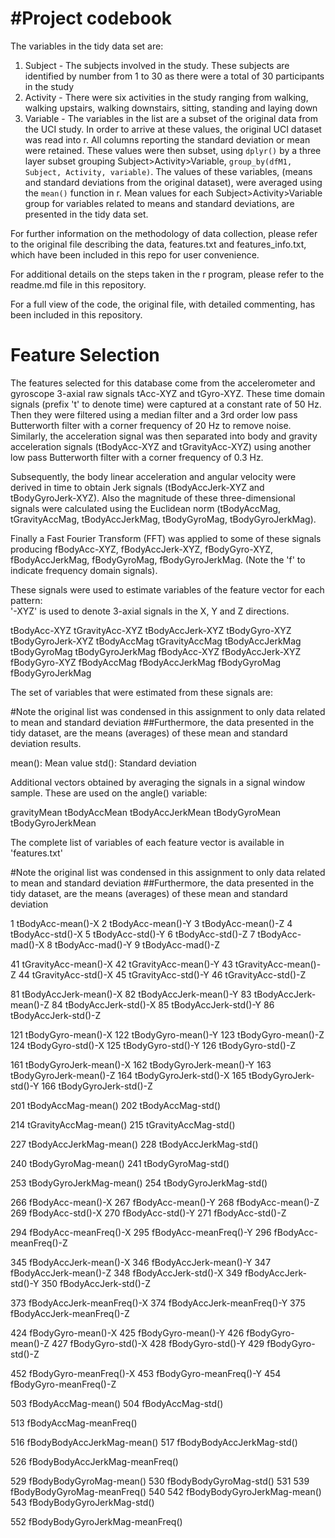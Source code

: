 #Project codebook
==================

The variables in the tidy data set are:

1. Subject - The subjects involved in the study. These subjects are identified by number from 1 to 30 as there were a total of 30 participants in the study
2. Activity - There were six activities in the study ranging from walking, walking upstairs, walking downstairs, sitting, standing and laying down
3. Variable - The variables in the list are a subset of the original data from the UCI study. In order to arrive at these values, the original UCI dataset was read into r. All columns reporting the standard deviation or mean were retained. These values were then subset, using `dplyr()` by a three layer subset grouping Subject>Activity>Variable, `group_by(dfM1, Subject, Activity, variable)`. The values of these variables, (means and standard deviations from the original dataset), were averaged using the `mean()` function in r. Mean values for each Subject>Activity>Variable group for variables related to means and standard deviations, are presented in the tidy data set.

For further information on the methodology of data collection, please refer to the original file describing the data, features.txt and features_info.txt, which have been included in this repo for user convenience. 

For additional details on the steps taken in the r program, please refer to the readme.md file in this repository.

For a full view of the code, the original file, with detailed commenting, has been included in this repository.


Feature Selection 
=================

The features selected for this database come from the accelerometer and gyroscope 3-axial raw signals tAcc-XYZ and tGyro-XYZ. These time domain signals (prefix 't' to denote time) were captured at a constant rate of 50 Hz. Then they were filtered using a median filter and a 3rd order low pass Butterworth filter with a corner frequency of 20 Hz to remove noise. Similarly, the acceleration signal was then separated into body and gravity acceleration signals (tBodyAcc-XYZ and tGravityAcc-XYZ) using another low pass Butterworth filter with a corner frequency of 0.3 Hz. 

Subsequently, the body linear acceleration and angular velocity were derived in time to obtain Jerk signals (tBodyAccJerk-XYZ and tBodyGyroJerk-XYZ). Also the magnitude of these three-dimensional signals were calculated using the Euclidean norm (tBodyAccMag, tGravityAccMag, tBodyAccJerkMag, tBodyGyroMag, tBodyGyroJerkMag). 

Finally a Fast Fourier Transform (FFT) was applied to some of these signals producing fBodyAcc-XYZ, fBodyAccJerk-XYZ, fBodyGyro-XYZ, fBodyAccJerkMag, fBodyGyroMag, fBodyGyroJerkMag. (Note the 'f' to indicate frequency domain signals). 

These signals were used to estimate variables of the feature vector for each pattern:  
'-XYZ' is used to denote 3-axial signals in the X, Y and Z directions.

tBodyAcc-XYZ
tGravityAcc-XYZ
tBodyAccJerk-XYZ
tBodyGyro-XYZ
tBodyGyroJerk-XYZ
tBodyAccMag
tGravityAccMag
tBodyAccJerkMag
tBodyGyroMag
tBodyGyroJerkMag
fBodyAcc-XYZ
fBodyAccJerk-XYZ
fBodyGyro-XYZ
fBodyAccMag
fBodyAccJerkMag
fBodyGyroMag
fBodyGyroJerkMag

The set of variables that were estimated from these signals are:

#Note the original list was condensed in this assignment to only data related to mean and standard deviation
##Furthermore, the data presented in the tidy dataset, are the means (averages) of these mean and standard deviation results.

mean(): Mean value
std(): Standard deviation


Additional vectors obtained by averaging the signals in a signal window sample. These are used on the angle() variable:

gravityMean
tBodyAccMean
tBodyAccJerkMean
tBodyGyroMean
tBodyGyroJerkMean

The complete list of variables of each feature vector is available in 'features.txt'

#Note the original list was condensed in this assignment to only data related to mean and standard deviation
##Furthermore, the data presented in the tidy dataset, are the means (averages) of these mean and standard deviation

1 tBodyAcc-mean()-X
2 tBodyAcc-mean()-Y
3 tBodyAcc-mean()-Z
4 tBodyAcc-std()-X
5 tBodyAcc-std()-Y
6 tBodyAcc-std()-Z
7 tBodyAcc-mad()-X
8 tBodyAcc-mad()-Y
9 tBodyAcc-mad()-Z

41 tGravityAcc-mean()-X
42 tGravityAcc-mean()-Y
43 tGravityAcc-mean()-Z
44 tGravityAcc-std()-X
45 tGravityAcc-std()-Y
46 tGravityAcc-std()-Z

81 tBodyAccJerk-mean()-X
82 tBodyAccJerk-mean()-Y
83 tBodyAccJerk-mean()-Z
84 tBodyAccJerk-std()-X
85 tBodyAccJerk-std()-Y
86 tBodyAccJerk-std()-Z

121 tBodyGyro-mean()-X
122 tBodyGyro-mean()-Y
123 tBodyGyro-mean()-Z
124 tBodyGyro-std()-X
125 tBodyGyro-std()-Y
126 tBodyGyro-std()-Z

161 tBodyGyroJerk-mean()-X
162 tBodyGyroJerk-mean()-Y
163 tBodyGyroJerk-mean()-Z
164 tBodyGyroJerk-std()-X
165 tBodyGyroJerk-std()-Y
166 tBodyGyroJerk-std()-Z

201 tBodyAccMag-mean()
202 tBodyAccMag-std()

214 tGravityAccMag-mean()
215 tGravityAccMag-std()

227 tBodyAccJerkMag-mean()
228 tBodyAccJerkMag-std()

240 tBodyGyroMag-mean()
241 tBodyGyroMag-std()

253 tBodyGyroJerkMag-mean()
254 tBodyGyroJerkMag-std()

266 fBodyAcc-mean()-X
267 fBodyAcc-mean()-Y
268 fBodyAcc-mean()-Z
269 fBodyAcc-std()-X
270 fBodyAcc-std()-Y
271 fBodyAcc-std()-Z

294 fBodyAcc-meanFreq()-X
295 fBodyAcc-meanFreq()-Y
296 fBodyAcc-meanFreq()-Z

345 fBodyAccJerk-mean()-X
346 fBodyAccJerk-mean()-Y
347 fBodyAccJerk-mean()-Z
348 fBodyAccJerk-std()-X
349 fBodyAccJerk-std()-Y
350 fBodyAccJerk-std()-Z

373 fBodyAccJerk-meanFreq()-X
374 fBodyAccJerk-meanFreq()-Y
375 fBodyAccJerk-meanFreq()-Z

424 fBodyGyro-mean()-X
425 fBodyGyro-mean()-Y
426 fBodyGyro-mean()-Z
427 fBodyGyro-std()-X
428 fBodyGyro-std()-Y
429 fBodyGyro-std()-Z

452 fBodyGyro-meanFreq()-X
453 fBodyGyro-meanFreq()-Y
454 fBodyGyro-meanFreq()-Z

503 fBodyAccMag-mean()
504 fBodyAccMag-std()

513 fBodyAccMag-meanFreq()

516 fBodyBodyAccJerkMag-mean()
517 fBodyBodyAccJerkMag-std()

526 fBodyBodyAccJerkMag-meanFreq()

529 fBodyBodyGyroMag-mean()
530 fBodyBodyGyroMag-std()
531 
539 fBodyBodyGyroMag-meanFreq()
540 
542 fBodyBodyGyroJerkMag-mean()
543 fBodyBodyGyroJerkMag-std()

552 fBodyBodyGyroJerkMag-meanFreq()

